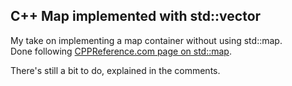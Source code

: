 ## C++ Map implemented with std::vector

My take on implementing a map container without using std::map.  
Done following [CPPReference.com page on std::map](https://en.cppreference.com/w/cpp/container/map).

There's still a bit to do, explained in the comments.
